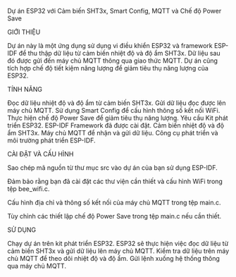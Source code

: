 Dự án ESP32 với Cảm biến SHT3x, Smart Config, MQTT và Chế độ Power Save

GIỚI THIỆU

Dự án này là một ứng dụng sử dụng vi điều khiển ESP32 và framework ESP-IDF để thu thập dữ liệu từ cảm biến nhiệt độ và độ ẩm SHT3x. Dữ liệu sau đó được gửi đến máy chủ MQTT thông qua giao thức MQTT. Dự án cũng tích hợp chế độ tiết kiệm năng lượng để giảm tiêu thụ năng lượng của ESP32.

TÍNH NĂNG

Đọc dữ liệu nhiệt độ và độ ẩm từ cảm biến SHT3x.
Gửi dữ liệu đọc được lên máy chủ MQTT.
Sử dụng Smart Config để cấu hình thông số kết nối WiFi.
Thực hiện chế độ Power Save để giảm tiêu thụ năng lượng.
Yêu cầu
Kit phát triển ESP32.
ESP-IDF Framework đã được cài đặt.
Cảm biến nhiệt độ và độ ẩm SHT3x.
Máy chủ MQTT để nhận và gửi dữ liệu.
Công cụ phát triển và môi trường phát triển ESP-IDF.

CÀI ĐẶT VÀ CẤU HÌNH

Sao chép mã nguồn từ thư mục src vào dự án của bạn sử dụng ESP-IDF.

Đảm bảo rằng bạn đã cài đặt các thư viện cần thiết và cấu hình WiFi trong tệp bee_wifi.c.

Cấu hình địa chỉ và thông số kết nối của máy chủ MQTT trong tệp main.c.

Tùy chỉnh các thiết lập chế độ Power Save trong tệp main.c nếu cần thiết.

SỬ DỤNG

Chạy dự án trên kit phát triển ESP32.
ESP32 sẽ thực hiện việc đọc dữ liệu từ cảm biến SHT3x và gửi dữ liệu lên máy chủ MQTT.
Kiểm tra dữ liệu trên máy chủ MQTT để theo dõi nhiệt độ và độ ẩm.
Gửi lệnh xuống hệ thống thông qua máy chủ MQTT.